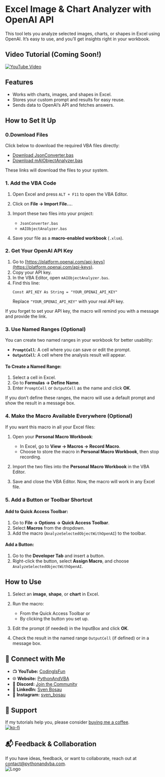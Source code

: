 # Excel Image & Chart Analyzer with OpenAI API

This tool lets you analyze selected images, charts, or shapes in Excel using OpenAI. It’s easy to use, and you’ll get insights right in your workbook.



## Video Tutorial (Coming Soon!)
[![YouTube Video](https://img.youtube.com/vi/XXX/0.jpg)](https://youtu.be/XXX)



## Features
- Works with charts, images, and shapes in Excel.
- Stores your custom prompt and results for easy reuse.
- Sends data to OpenAI’s API and fetches answers.



## How to Set It Up

### 0.Download Files

Click below to download the required VBA files directly:

- [Download JsonConverter.bas](https://raw.githubusercontent.com/Sven-Bo/Excel-AI-Chart-Analyzer/main/JsonConverter.bas)
- [Download mAIObjectAnalyzer.bas](https://raw.githubusercontent.com/Sven-Bo/Excel-AI-Chart-Analyzer/main/mAIObjectAnalyzer.bas)

These links will download the files to your system.


### 1. Add the VBA Code
1. Open Excel and press `ALT + F11` to open the VBA Editor.
2. Click on **File → Import File...**.
3. Import these two files into your project:
   - `JsonConverter.bas`
   - `mAIObjectAnalyzer.bas`

4. Save your file as a **macro-enabled workbook** (`.xlsm`).



### 2. Get Your OpenAI API Key
1. Go to [https://platform.openai.com/api-keys](https://platform.openai.com/api-keys).
2. Copy your API key.
3. In the VBA Editor, open `mAIObjectAnalyzer.bas`.
4. Find this line:
   ```vba
   Const API_KEY As String = "YOUR_OPENAI_API_KEY"
   ```
   Replace `"YOUR_OPENAI_API_KEY"` with your real API key.

If you forget to set your API key, the macro will remind you with a message and provide the link.



### 3. Use Named Ranges (Optional)
You can create two named ranges in your workbook for better usability:

- **`PromptCell`**: A cell where you can save or edit the prompt.
- **`OutputCell`**: A cell where the analysis result will appear.

#### To Create a Named Range:
1. Select a cell in Excel.
2. Go to **Formulas → Define Name**.
3. Enter `PromptCell` or `OutputCell` as the name and click **OK**.

If you don’t define these ranges, the macro will use a default prompt and show the result in a message box.



### 4. Make the Macro Available Everywhere (Optional)
If you want this macro in all your Excel files:

1. Open your **Personal Macro Workbook**:
   - In Excel, go to **View → Macros → Record Macro**.
   - Choose to store the macro in **Personal Macro Workbook**, then stop recording.

2. Import the two files into the **Personal Macro Workbook** in the VBA Editor.
3. Save and close the VBA Editor. Now, the macro will work in any Excel file.



### 5. Add a Button or Toolbar Shortcut
#### Add to Quick Access Toolbar:
1. Go to **File → Options → Quick Access Toolbar**.
2. Select **Macros** from the dropdown.
3. Add the macro (`AnalyzeSelectedObjectWithOpenAI`) to the toolbar.

#### Add a Button:
1. Go to the **Developer Tab** and insert a button.
2. Right-click the button, select **Assign Macro**, and choose `AnalyzeSelectedObjectWithOpenAI`.



## How to Use
1. Select an **image**, **shape**, or **chart** in Excel.
2. Run the macro:
   - From the Quick Access Toolbar or
   - By clicking the button you set up.

3. Edit the prompt (if needed) in the InputBox and click **OK**.
4. Check the result in the named range `OutputCell` (if defined) or in a message box.



## 🤝 Connect with Me
- 📺 **YouTube:** [CodingIsFun](https://youtube.com/c/CodingIsFun)
- 🌐 **Website:** [PythonAndVBA](https://pythonandvba.com)
- 💬 **Discord:** [Join the Community](https://pythonandvba.com/discord)
- 💼 **LinkedIn:** [Sven Bosau](https://www.linkedin.com/in/sven-bosau/)
- 📸 **Instagram:** [sven_bosau](https://www.instagram.com/sven_bosau/)

## 💖 Support 
If my tutorials help you, please consider [buying me a coffee](https://pythonandvba.com/coffee-donation).  
[![ko-fi](https://ko-fi.com/img/githubbutton_sm.svg)](https://pythonandvba.com/coffee-donation)

## 📬 Feedback & Collaboration
If you have ideas, feedback, or want to collaborate, reach out at contact@pythonandvba.com.  
![Logo](https://www.pythonandvba.com/banner-img)
